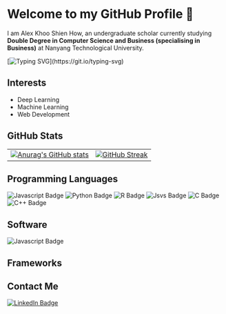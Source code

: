 # Welcome to my GitHub Profile 👋
I am Alex Khoo Shien How, an undergraduate scholar currently studying **Double Degree in Computer Science and Business (specialising in Business)** at Nanyang Technological University. 

[![Typing SVG](https://readme-typing-svg.demolab.com?font=Times+New+Roman+Bold+Bold+Bold&weight=900&pause=1000&color=170F76DC&random=false&width=435&lines=I'm+An+AI+Engineer!;I'm+A+Machine+Learning+Engineer!;I'm+A+Software+Engineer!;I'm+A+Business+Analyst!)](https://git.io/typing-svg)

<!--https://readme-typing-svg.demolab.com/demo/-->
<!--https://gist.github.com/jonikarppinen/47dc8c1d7ab7e911f4c9-->

## Interests
- Deep Learning
- Machine Learning
- Web Development



## GitHub Stats


|                                                                                                                                                             |                                                                                                  |
| ----------------------------------------------------------------------------------------------------------------------------------------------------------- | ------------------------------------------------------------------------------------------------ |
| [![Anurag's GitHub stats](https://github-readme-stats.vercel.app/api?username=alexksh2&theme=tokyonight)](https://github.com/alexksh2/github-readme-stats)  | [![GitHub Streak](https://streak-stats.demolab.com/?user=alexksh2)](https://git.io/streak-stats) |



<!--https://github.com/anuraghazra/github-readme-stats-->

## Programming Languages
<div id="badges">
    <img src="https://img.shields.io/badge/javascript-grey?style=for-the-badge&logo=javascript" alt="Javascript Badge"/>
    <img src="https://img.shields.io/badge/python-grey?style=for-the-badge&logo=python&logoColor=blue" alt="Python Badge"/>
    <img src="https://img.shields.io/badge/r-grey?style=for-the-badge&logo=r&logoColor=lightblue" alt="R Badge"/>
    <img src="https://img.shields.io/badge/Java-grey?style=for-the-badge&logo=openjdk&logoColor=red" alt="Jsvs Badge"/>
    <img src="https://img.shields.io/badge/c-grey?style=for-the-badge&logo=c&logoColor=white" alt="C Badge"/>
    <img src="https://img.shields.io/badge/-c++-grey?style=for-the-badge&logo=c%2B%2B" alt="C++ Badge"/>
</div>

<!--https://stackoverflow.com/questions/64630394/c-logo-from-img-shields-->

## Software
<div id="badges">
    <img src="https://img.shields.io/badge/tableau-white?style=for-the-badge&logo=tableau" alt="Javascript Badge"/>
</div>


## Frameworks



## Contact Me
<div id="badges">
  <a href="https://www.linkedin.com/in/alex-khoo-shien-how/">
    <img src="https://img.shields.io/badge/LinkedIn-blue?style=for-the-badge&logo=linkedin&logoColor=white" alt="LinkedIn Badge"/>
  </a>
</div>
